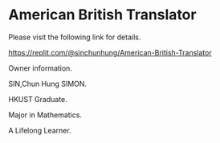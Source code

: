 # American British Translator

Please visit the following link for details.

https://replit.com/@sinchunhung/American-British-Translator

Owner information.

SIN,Chun Hung SIMON. 

HKUST Graduate. 

Major in Mathematics.

A Lifelong Learner.
